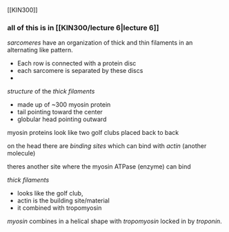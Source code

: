 [[KIN300]]


### all of this is in [[KIN300/lecture 6|lecture 6]]

*sarcomeres* have an organization of thick and thin filaments in an alternating like pattern.
- Each row is connected with a protein disc
- each sarcomere is separated by these discs
-

*structure* of the *thick filaments*
- made up of ~300 myosin protein
- tail pointing toward the center
- globular head pointing outward

myosin proteins look like two golf clubs placed back to back 

on the head there are *binding sites* which can bind with *actin* (another molecule)

theres another site where the myosin ATPase (enzyme) can bind

*thick filaments*
- looks like the golf club, 
- actin is the building site/material
- it combined with tropomyosin 


*myosin* combines in a helical shape with *tropomyosin* locked in by *troponin*.
